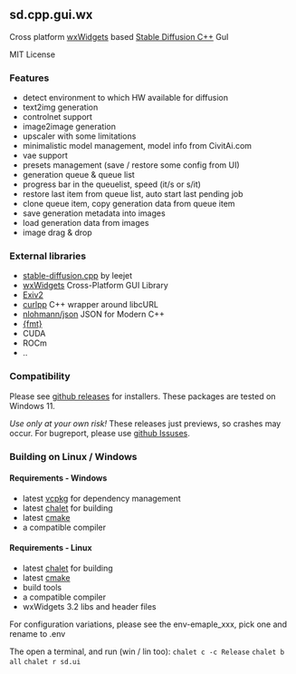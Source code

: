 ## sd.cpp.gui.wx

Cross platform [wxWidgets](https://www.wxwidgets.org/) based [ Stable Diffusion C++](https://github.com/leejet/stable-diffusion.cpp) GuI



MIT License

### Features

- detect environment to which HW available for diffusion
- text2img generation
- controlnet support
- image2image generation
- upscaler with some limitations
- minimalistic model management, model info from CivitAi.com
- vae support
- presets management (save / restore some config from UI)
- generation queue & queue list
- progress bar in the queuelist, speed (it/s or s/it)
- restore last item from queue list, auto start last pending job
- clone queue item, copy generation data from queue item
- save generation metadata into images
- load generation data from images
- image drag & drop

### External libraries
- [stable-diffusion.cpp](https://github.com/leejet/stable-diffusion.cpp) by leejet
- [wxWidgets](https://www.wxwidgets.org/) Cross-Platform GUI Library
- [Exiv2](https://github.com/Exiv2/exiv2)
- [curlpp](https://www.curlpp.org/) C++ wrapper around libcURL
- [nlohmann/json](https://github.com/nlohmann/json) JSON for Modern C++
- [{fmt}](https://fmt.dev/)
- CUDA 
- ROCm
- ..

### Compatibility

Please see [github releases](https://github.com/fszontagh/sd.cpp.gui.wx/releases) for installers. These packages are tested on Windows 11.

_Use only at your own risk!_
These releases just previews, so crashes may occur. For bugreport, please use [github Issuses](https://github.com/fszontagh/sd.cpp.gui.wx/issues). 


### Building on Linux / Windows

#### Requirements - Windows
- latest [vcpkg](https://vcpkg.io/en/) for dependency management
- latest [chalet](https://www.chalet-work.space/download) for building
- latest [cmake](https://cmake.org/)
- a compatible compiler

#### Requirements - Linux
- latest [chalet](https://www.chalet-work.space/download) for building
- latest [cmake](https://cmake.org/)
- build tools
- a compatible compiler
- wxWidgets 3.2 libs and header files

For configuration variations, please see the env-emaple_xxx, pick one and rename to .env

The open a terminal, and run (win / lin too):
``chalet c -c Release``
``chalet b all``
``chalet r sd.ui``
